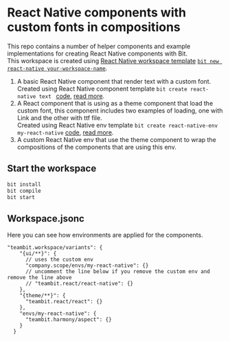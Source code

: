 # React Native components with custom fonts in compositions

This repo contains a number of helper components and example implementations for creating React Native components with Bit.  
This workspace is created using [React Native workspace template](https://github.com/teambit/templates/tree/main/react-native/templates) [`bit new react-native your-workspace-name`](https://bit.dev/teambit/react/react-native/~code/templates/react-workspace/index.ts).

1. A basic React Native component that render text with a custom font.  
   Created using React Native component template `bit create react-native text ` [code](https://bit.dev/teambit/react/react-native/~code/templates/react-native-component/index.ts), [read more](https://harmony-docs.bit.dev/building-with-bit/creating-components/).
2. A React component that is using as a theme component that load the custom font, this component includes two examples of loading, one with Link and the other with ttf file.  
   Created using React Native env template `bit create react-native-env my-react-native` [code](https://bit.dev/teambit/react/react-native/~code/templates/react-native-env/index.ts), [read more](https://harmony-docs.bit.dev/building-with-bit/creating-components/).
3. A custom React Native env that use the theme component to wrap the compositions of the components that are using this env.

## Start the workspace

```bash
bit install
bit compile
bit start
```

## Workspace.jsonc

Here you can see how environments are applied for the components.

```
"teambit.workspace/variants": {
    "{ui/**}": {
      // uses the custom env
      "company.scope/envs/my-react-native": {}
      // uncomment the line below if you remove the custom env and remove the line above
      // "teambit.react/react-native": {}
    },
    "{theme/**}": {
      "teambit.react/react": {}
    },
    "envs/my-react-native": {
      "teambit.harmony/aspect": {}
    }
  }
```
